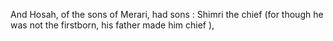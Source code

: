 And Hosah, of the sons of Merari, had sons : Shimri the chief (for though he was not the firstborn, his father made him chief ),
